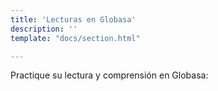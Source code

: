 ```yaml
---
title: 'Lecturas en Globasa'
description: ''
template: "docs/section.html"

---
```


Practique su lectura y comprensión en Globasa:

